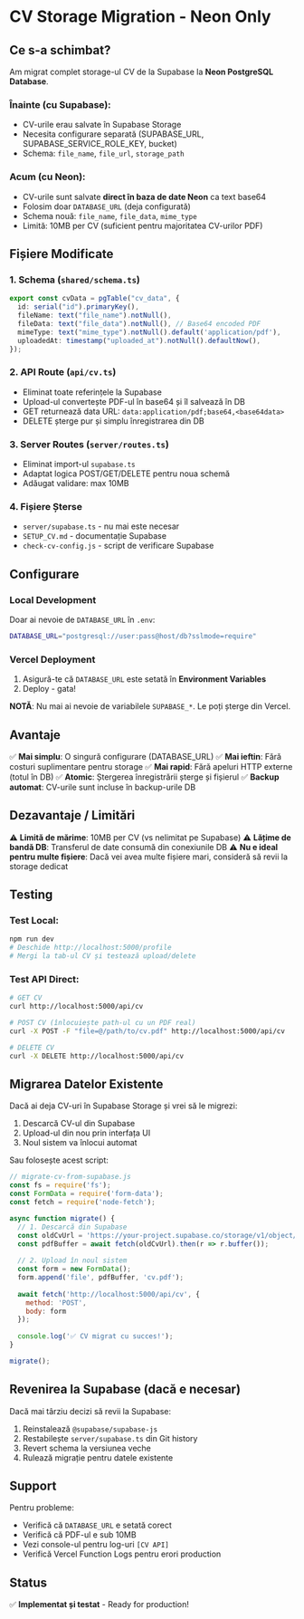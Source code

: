 # CV Storage Migration - Neon Only

## Ce s-a schimbat?

Am migrat complet storage-ul CV de la Supabase la **Neon PostgreSQL Database**.

### Înainte (cu Supabase):
- CV-urile erau salvate în Supabase Storage
- Necesita configurare separată (SUPABASE_URL, SUPABASE_SERVICE_ROLE_KEY, bucket)
- Schema: `file_name`, `file_url`, `storage_path`

### Acum (cu Neon):
- CV-urile sunt salvate **direct în baza de date Neon** ca text base64
- Folosim doar `DATABASE_URL` (deja configurată)
- Schema nouă: `file_name`, `file_data`, `mime_type`
- Limită: 10MB per CV (suficient pentru majoritatea CV-urilor PDF)

## Fișiere Modificate

### 1. Schema (`shared/schema.ts`)
```typescript
export const cvData = pgTable("cv_data", {
  id: serial("id").primaryKey(),
  fileName: text("file_name").notNull(),
  fileData: text("file_data").notNull(), // Base64 encoded PDF
  mimeType: text("mime_type").notNull().default('application/pdf'),
  uploadedAt: timestamp("uploaded_at").notNull().defaultNow(),
});
```

### 2. API Route (`api/cv.ts`)
- Eliminat toate referințele la Supabase
- Upload-ul convertește PDF-ul în base64 și îl salvează în DB
- GET returnează data URL: `data:application/pdf;base64,<base64data>`
- DELETE șterge pur și simplu înregistrarea din DB

### 3. Server Routes (`server/routes.ts`)
- Eliminat import-ul `supabase.ts`
- Adaptat logica POST/GET/DELETE pentru noua schemă
- Adăugat validare: max 10MB

### 4. Fișiere Șterse
- `server/supabase.ts` - nu mai este necesar
- `SETUP_CV.md` - documentație Supabase
- `check-cv-config.js` - script de verificare Supabase

## Configurare

### Local Development
Doar ai nevoie de `DATABASE_URL` în `.env`:
```bash
DATABASE_URL="postgresql://user:pass@host/db?sslmode=require"
```

### Vercel Deployment
1. Asigură-te că `DATABASE_URL` este setată în **Environment Variables**
2. Deploy - gata!

**NOTĂ**: Nu mai ai nevoie de variabilele `SUPABASE_*`. Le poți șterge din Vercel.

## Avantaje

✅ **Mai simplu**: O singură configurare (DATABASE_URL)
✅ **Mai ieftin**: Fără costuri suplimentare pentru storage
✅ **Mai rapid**: Fără apeluri HTTP externe (totul în DB)
✅ **Atomic**: Ștergerea înregistrării șterge și fișierul
✅ **Backup automat**: CV-urile sunt incluse în backup-urile DB

## Dezavantaje / Limitări

⚠️ **Limită de mărime**: 10MB per CV (vs nelimitat pe Supabase)
⚠️ **Lățime de bandă DB**: Transferul de date consumă din conexiunile DB
⚠️ **Nu e ideal pentru multe fișiere**: Dacă vei avea multe fișiere mari, consideră să revii la storage dedicat

## Testing

### Test Local:
```bash
npm run dev
# Deschide http://localhost:5000/profile
# Mergi la tab-ul CV și testează upload/delete
```

### Test API Direct:
```bash
# GET CV
curl http://localhost:5000/api/cv

# POST CV (înlocuiește path-ul cu un PDF real)
curl -X POST -F "file=@/path/to/cv.pdf" http://localhost:5000/api/cv

# DELETE CV
curl -X DELETE http://localhost:5000/api/cv
```

## Migrarea Datelor Existente

Dacă ai deja CV-uri în Supabase Storage și vrei să le migrezi:

1. Descarcă CV-ul din Supabase
2. Upload-ul din nou prin interfața UI
3. Noul sistem va înlocui automat

Sau folosește acest script:
```javascript
// migrate-cv-from-supabase.js
const fs = require('fs');
const FormData = require('form-data');
const fetch = require('node-fetch');

async function migrate() {
  // 1. Descarcă din Supabase
  const oldCvUrl = 'https://your-project.supabase.co/storage/v1/object/public/...';
  const pdfBuffer = await fetch(oldCvUrl).then(r => r.buffer());
  
  // 2. Upload în noul sistem
  const form = new FormData();
  form.append('file', pdfBuffer, 'cv.pdf');
  
  await fetch('http://localhost:5000/api/cv', {
    method: 'POST',
    body: form
  });
  
  console.log('✅ CV migrat cu succes!');
}

migrate();
```

## Revenirea la Supabase (dacă e necesar)

Dacă mai târziu decizi să revii la Supabase:
1. Reinstalează `@supabase/supabase-js`
2. Restabilește `server/supabase.ts` din Git history
3. Revert schema la versiunea veche
4. Rulează migrație pentru datele existente

## Support

Pentru probleme:
- Verifică că `DATABASE_URL` e setată corect
- Verifică că PDF-ul e sub 10MB
- Vezi console-ul pentru log-uri `[CV API]`
- Verifică Vercel Function Logs pentru erori production

## Status

✅ **Implementat și testat** - Ready for production!
